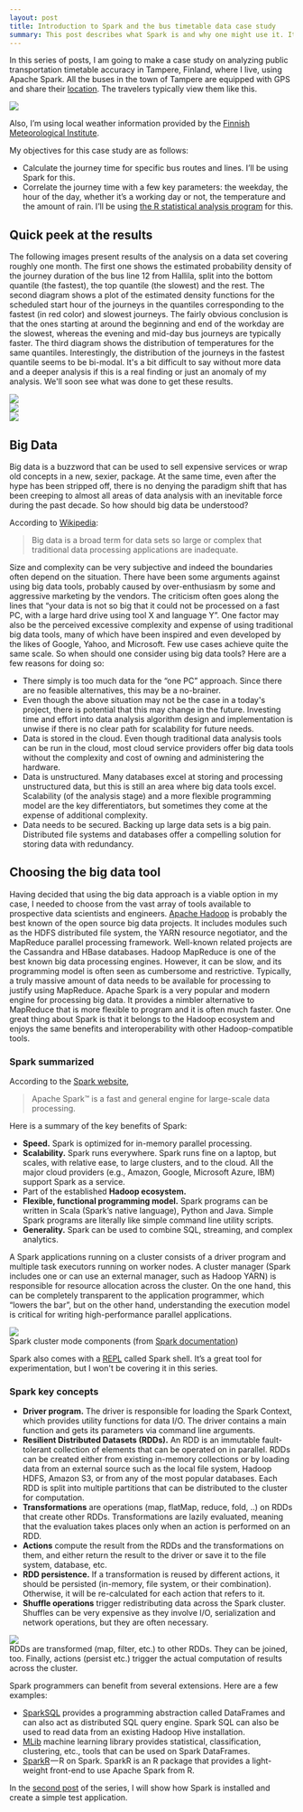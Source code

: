 ```yaml
---
layout: post
title: Introduction to Spark and the bus timetable data case study
summary: This post describes what Spark is and why one might use it. It also describes the case study where Spark is applied.
---
```


In this series of posts, I am going to make a case study on analyzing public transportation timetable accuracy in Tampere,
Finland, where I live, using Apache Spark. All the buses in the town of Tampere are equipped with GPS and share their
[location](http://data.itsfactory.fi/siriaccess/vm/json). The travelers typically view them like this.

<div  class="center"><a href="http://lissu.tampere.fi/"><img src="/BigDataSpark/assets/2016-01-05-Intro-Buses.png" class="wide"/></a></div>

Also, I’m using local weather information provided by the [Finnish Meteorological Institute](http://en.ilmatieteenlaitos.fi/open-data-manual).

My objectives for this case study are as follows:

* Calculate the journey time for specific bus routes and lines. I’ll be using Spark for this.
* Correlate the journey time with a few key parameters:
the weekday, the hour of the day, whether it’s a working day or not, the temperature and the amount of rain.
I’ll be using [the R statistical analysis program](https://www.r-project.org/) for this.

## Quick peek at the results
The following images present results of the analysis on a data set covering roughly one month. The first one shows
the estimated probability density of the journey duration of the bus line 12 from Hallila, split into the bottom quantile
(the fastest), the top quantile (the slowest) and the rest.
The second diagram shows a plot of the estimated density functions for the scheduled start hour of the journeys in the
quantiles corresponding to the fastest (in red color) and slowest journeys.
The fairly obvious conclusion is that the ones starting at around the
beginning and end of the workday are the slowest, whereas the evening and mid-day bus journeys are typically faster.
The third diagram shows the distribution of temperatures for the same quantiles. Interestingly,
the distribution of the journeys in the fastest quantile seems to be bi-modal. It's a bit difficult to say without more data
and a deeper analysis if this is a real finding or just an anomaly of my analysis. We'll soon see what was done to get
these results.

<div class="row">
	<div class="col-md-4">
		<img src="/BigDataSpark/assets/bus12-distribution.png" />
	</div>
	<div class="col-md-4">
		<img src="/BigDataSpark/assets/bus12-top-bottom-start.png" />
	</div>
	<div class="col-md-4">
		<img src="/BigDataSpark/assets/bus12-temp-top-bottom.png"/>
	</div>
</div>

## Big Data
Big data is a buzzword that can be used to sell expensive services or wrap old concepts in a new, sexier, package.
At the same time, even after the hype has been stripped off, there is no denying the paradigm shift that has been creeping to almost all areas of data analysis with an inevitable force during the past decade.
So how should big data be understood?

According to [Wikipedia](https://en.wikipedia.org/wiki/Big_data):

> Big data is a broad term for data sets so large or complex that traditional data processing applications are inadequate.

Size and complexity can be very subjective and indeed the boundaries often depend on the situation.
There have been some arguments against using big data tools, probably caused by over-enthusiasm by
some and aggressive marketing by the vendors. The criticism often goes along the lines that
“your data is not so big that it could not be processed on a fast PC, with a large hard drive
using tool X and language Y”. One factor may also be the perceived excessive complexity and
expense of using traditional big data tools, many of which have been inspired and even developed
by the likes of Google, Yahoo, and Microsoft. Few use cases achieve quite the same scale.
So when should one consider using big data tools? Here are a few reasons for doing so:

* There simply is too much data for the “one PC” approach. Since there are no feasible alternatives,
this may be a no-brainer.
* Even though the above situation may not be the case in a today's project, there is potential that this may
change in the future. Investing time and effort into data analysis algorithm design and implementation
is unwise if there is no clear path for scalability for future needs.
* Data is stored in the cloud. Even though traditional data analysis tools can be run in the cloud,
most cloud service providers offer big data tools without the complexity and cost of owning and administering the hardware.
* Data is unstructured. Many databases excel at storing and processing unstructured data, but
this is still an area where big data tools excel. Scalability (of the analysis stage) and a more flexible programming model
are the key differentiators, but sometimes they come at the expense of additional complexity.
* Data needs to be secured. Backing up large data sets is a big pain. Distributed file systems and
databases offer a compelling solution for storing data with redundancy.


## Choosing the big data tool
Having decided that using the big data approach is a viable option in my case, I needed to choose from
the vast array of tools available to prospective data scientists and engineers.
[Apache Hadoop](https://hadoop.apache.org/) is probably the best known of the open source big data projects.
It includes modules such as the HDFS distributed file system, the YARN resource negotiator, and the MapReduce
parallel processing framework. Well-known related projects are the Cassandra and HBase databases.
Hadoop MapReduce is one of the best known big data processing engines. However, it can be slow, and
its programming model is often seen as cumbersome and restrictive. Typically, a truly massive amount of data
needs to be available for processing to justify using MapReduce. Apache Spark is a very popular and
modern engine for processing big data. It provides a nimbler alternative to MapReduce that is more flexible
to program and it is often much faster. One great thing about Spark is that it belongs to the Hadoop ecosystem
and enjoys the same benefits and interoperability with other Hadoop-compatible tools.

### Spark summarized
According to the [Spark website](https://spark.apache.org/),

> Apache Spark™ is a fast and general engine for large-scale data processing.

Here is a summary of the key benefits of Spark:

* **Speed.** Spark is optimized for in-memory parallel processing.
* **Scalability.** Spark runs everywhere. Spark runs fine on a laptop, but scales, with relative ease,
to large clusters, and to the cloud. All the major cloud providers (e.g., Amazon, Google, Microsoft Azure, IBM) support
Spark as a service.
* Part of the established **Hadoop ecosystem.**
* **Flexible, functional programming model.** Spark programs can be written in Scala
(Spark’s native language), Python and Java. Simple Spark programs are literally like simple command line
utility scripts.
* **Generality.** Spark can be used to combine SQL, streaming, and complex analytics.

A Spark applications running on a cluster consists of a driver program and multiple task executors
running on worker nodes. A cluster manager (Spark includes one or can use an external manager, such as Hadoop YARN)
is responsible for resource allocation across the cluster. On the one hand, this can be completely transparent to the
application programmer, which “lowers the bar”, but on the other hand, understanding the execution model is critical for
writing high-performance parallel applications.


<div class="center">
	<img src="/BigDataSpark/assets/2016-01-05-Intro-Spark.png"/><br>
	<span class="caption">
		Spark cluster mode components (from <a href="http://spark.apache.org/docs/latest/cluster-overview.html">
			Spark documentation</a>)
	</span>
</div>

Spark also comes with a [REPL](https://en.wikipedia.org/wiki/Read%E2%80%93eval%E2%80%93print_loop) called Spark shell.
It’s a great tool for experimentation, but I won't be covering it in this series.

### Spark key concepts

* **Driver program.** The driver is responsible for loading the Spark Context, which provides utility functions for data I/O.
The driver contains a main function and gets its parameters via command line arguments.
* **Resilient Distributed Datasets (RDDs).** An RDD is an immutable fault-tolerant collection of elements that can be
operated on in parallel. RDDs can be created either from existing in-memory collections or by loading data from an external
source such as the local file system, Hadoop HDFS, Amazon S3, or from any of the most popular databases. Each RDD is split
into multiple partitions that can be distributed to the cluster for computation.
* **Transformations** are operations (map, flatMap, reduce, fold, ..) on RDDs that create other RDDs.
Transformations are lazily evaluated, meaning that the evaluation takes places only when an action is performed on an RDD.
* **Actions** compute the result from the RDDs and the transformations on them, and either return the result to the driver
or save it to the file system, database, etc.
* **RDD persistence.** If a transformation is reused by different actions, it should be persisted (in-memory, file system,
or their combination). Otherwise, it will be re-calculated for each action that refers to it.
* **Shuffle operations** trigger redistributing data across the Spark cluster. Shuffles can be very expensive as they
involve I/O, serialization and network operations, but they are often necessary.

<div class="center">
	<img src="/BigDataSpark/assets/spark-rdd-trasf-action.png"/><br>
	<span class="caption">
		RDDs are transformed (map, filter, etc.) to other RDDs. They can be joined, too. Finally, actions (persist etc.)
		trigger the	actual computation of results across the cluster.
	</span>
</div>


Spark programmers can benefit from several extensions. Here are a few examples:

* [SparkSQL](http://spark.apache.org/docs/latest/sql-programming-guide.html) provides a programming abstraction called
DataFrames and can also act as distributed SQL query engine.
Spark SQL can also be used to read data from an existing Hadoop Hive installation.
* [MLib](http://spark.apache.org/docs/latest/mllib-guide.html) machine learning library provides statistical,
classification, clustering, etc., tools that can be used on Spark DataFrames.
* [SparkR](http://spark.apache.org/docs/latest/sparkr.html) — R on Spark. SparkR is an R package that provides a
light-weight front-end to use Apache Spark from R.

In the [second post](../23/Setup.html) of the series, I will show how Spark is installed and create a simple test application.
